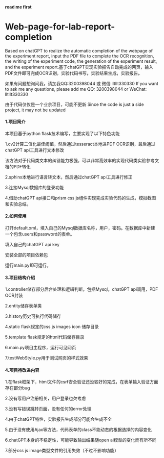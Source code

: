 #### read me first

# Web-page-for-lab-report-completion
Based on chatGPT to realize the automatic completion of the webpage of the experiment report, input the PDF file to complete the OCR recognition, the writing of the experiment code, the generation of the experiment result, and the experiment report.基于chatGPT实现实验报告自动完成的网页，输入PDF文件即可完成OCR识别，实验代码书写，实验结果生成，实验报告。

如果有问题想询问我，请加我QQ:3200398044 或 微信:lltllt330330
If you want to ask me any questions, please add me QQ: 3200398044 or WeChat: lltllt330330

由于代码仅仅是一个业余项目，可能不更新
Since the code is just a side project, it may not be updated


#### 1.项目简介

本项目基于python flask技术编写，主要实现了以下特色功能

1.cv2计算二值化最佳阈值，然后通过tesseract本地进PDF OCR识别，最后通过chatGPT api工具进行文本修改

该方法对于代码类文本的纠错能力极强，可以非常高效率的实现代码类实验参考文档的PDF转化

2.sphinx本地进行语言转文本，然后通过chatGPT api工具进行修正

3.连接Mysql数据库的登录功能

4.借助chatGPT api接口和prism css js组件实现完成实验代码的生成，模拟截图和实验总结。

#### 2.如何使用

打开default.xml，填入自己的Mysql数据库名称，用户，密码。在数据库中新建一个包含users和password的表单。

填入自己的chatGPT api key

安装全部的项目依赖包

运行main.py即可运行。

#### 3.项目结构介绍

1.controller储存部分后台处理和逻辑判断，包括Mysql，chatGPT api调用，PDF OCR封装

2.entity储存表单类

3.history历史可执行代码储存

4.static flask规定的css js images icon 储存目录

5.template flask规定的html代码储存目录

6.main.py项目主程序，运行可见网页

7.testWebStyle.py用于测试网页的样式效果

#### 4.项目待改进内容

1.在flask框架下，html文件的csrf安全验证还没较好的完成，在表单输入验证方面存在部分bug

2.没有写用户注册相关，用户登录也欠考虑

3.没有写错误跳转页面，没有任何的error处理

4.由于chatGPT特性，实验报告生成部分可能会生成不全

5.由于没有使用Ajax等方法，代码表单的class不能动态的根据选择的内容变化

6.chatGPT本身的不稳定性，可能导致输出结果随open ai模型的变化而有所不同

7.部分css js image类型文件的引用失效（不过不影响功能）
